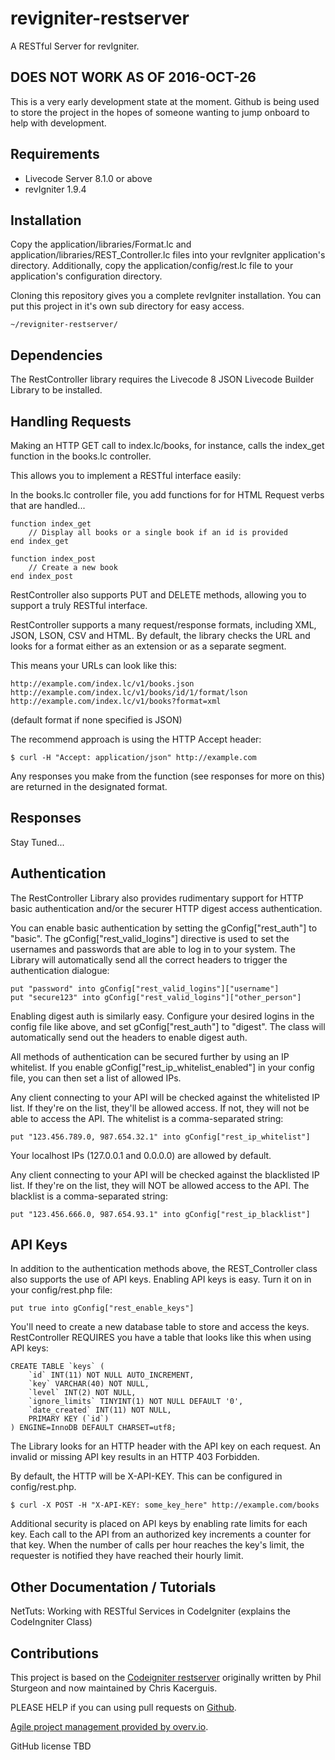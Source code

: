 # revigniter-restserver
A RESTful Server for revIgniter.

## DOES NOT WORK AS OF 2016-OCT-26
This is a very early development state at the moment. Github is being used to store the project in the hopes of someone wanting to jump onboard to help with development.

## Requirements
  * Livecode Server 8.1.0 or above
  * revIgniter 1.9.4


## Installation

Copy the application/libraries/Format.lc and application/libraries/REST_Controller.lc files into your revIgniter application's directory. Additionally, copy the application/config/rest.lc file to your application's configuration directory.

Cloning this repository gives you a complete revIgniter installation. You can put this project in it's own sub directory for easy access.
```
~/revigniter-restserver/
```

## Dependencies

The RestController library requires the Livecode 8 JSON Livecode Builder Library to be installed.

## Handling Requests

Making an HTTP GET call to index.lc/books, for instance, calls the index_get function in the books.lc controller.

This allows you to implement a RESTful interface easily:

In the books.lc controller file, you add functions for for HTML Request verbs that are handled...

```
function index_get
    // Display all books or a single book if an id is provided
end index_get

function index_post
    // Create a new book
end index_post
```

RestController also supports PUT and DELETE methods, allowing you to support a truly RESTful interface.

RestController supports a many request/response formats, including XML, JSON, LSON, CSV and HTML. By default, the library checks the URL and looks for a format either as an extension or as a separate segment.

This means your URLs can look like this:

```
http://example.com/index.lc/v1/books.json
http://example.com/index.lc/v1/books/id/1/format/lson
http://example.com/index.lc/v1/books?format=xml
```
(default format if none specified is JSON)


The recommend approach is using the HTTP Accept header:

```
$ curl -H "Accept: application/json" http://example.com
```
Any responses you make from the function (see responses for more on this) are returned in the designated format.

## Responses

Stay Tuned...

## Authentication

The RestController Library also provides rudimentary support for HTTP basic authentication and/or the securer HTTP digest access authentication.

You can enable basic authentication by setting the gConfig["rest_auth"] to "basic". The gConfig["rest_valid_logins"] directive is used to set the usernames and passwords that are able to log in to your system. The Library will automatically send all the correct headers to trigger the authentication dialogue:
```
put "password" into gConfig["rest_valid_logins"]["username"]
put "secure123" into gConfig["rest_valid_logins"]["other_person"]
```
Enabling digest auth is similarly easy. Configure your desired logins in the config file like above, and set gConfig["rest_auth"] to "digest". The class will automatically send out the headers to enable digest auth.

All methods of authentication can be secured further by using an IP whitelist. If you enable gConfig["rest_ip_whitelist_enabled"] in your config file, you can then set a list of allowed IPs.

Any client connecting to your API will be checked against the whitelisted IP list. If they're on the list, they'll be allowed access. If not, they will not be able to access the API. The whitelist is a comma-separated string:
```
put "123.456.789.0, 987.654.32.1" into gConfig["rest_ip_whitelist"]
```
Your localhost IPs (127.0.0.1 and 0.0.0.0) are allowed by default.

Any client connecting to your API will be checked against the blacklisted IP list. If they're on the list, they will NOT be allowed access to the API. The blacklist is a comma-separated string:
```
put "123.456.666.0, 987.654.93.1" into gConfig["rest_ip_blacklist"]
```

## API Keys

In addition to the authentication methods above, the REST_Controller class also supports the use of API keys. Enabling API keys is easy. Turn it on in your config/rest.php file:
```
put true into gConfig["rest_enable_keys"]
```
You'll need to create a new database table to store and access the keys. RestController REQUIRES you have a table that looks like this when using API keys:
```
CREATE TABLE `keys` (
    `id` INT(11) NOT NULL AUTO_INCREMENT,
    `key` VARCHAR(40) NOT NULL,
    `level` INT(2) NOT NULL,
    `ignore_limits` TINYINT(1) NOT NULL DEFAULT '0',
    `date_created` INT(11) NOT NULL,
    PRIMARY KEY (`id`)
) ENGINE=InnoDB DEFAULT CHARSET=utf8;
```
The Library looks for an HTTP header with the API key on each request. An invalid or missing API key results in an HTTP 403 Forbidden.

By default, the HTTP will be X-API-KEY. This can be configured in config/rest.php.
```
$ curl -X POST -H "X-API-KEY: some_key_here" http://example.com/books
```

Additional security is placed on API keys by enabling rate limits for each key. Each call to the API from an authorized key increments a counter for that key. When the number of calls per hour reaches the key's limit, the requester is notified they have reached their hourly limit.
 
## Other Documentation / Tutorials

NetTuts: Working with RESTful Services in CodeIgniter (explains the CodeIngniter Class)

## Contributions

This project is based on the [Codeigniter restserver](https://github.com/chriskacerguis/codeigniter-restserver) originally written by Phil Sturgeon and now maintained by Chris Kacerguis.

PLEASE HELP if you can using pull requests on [Github](https://github.com/bhall2001/revigniter-restserver).

[Agile project management provided by overv.io](https://overv.io/bhall2001/revigniter-restserver/).

GitHub license
TBD